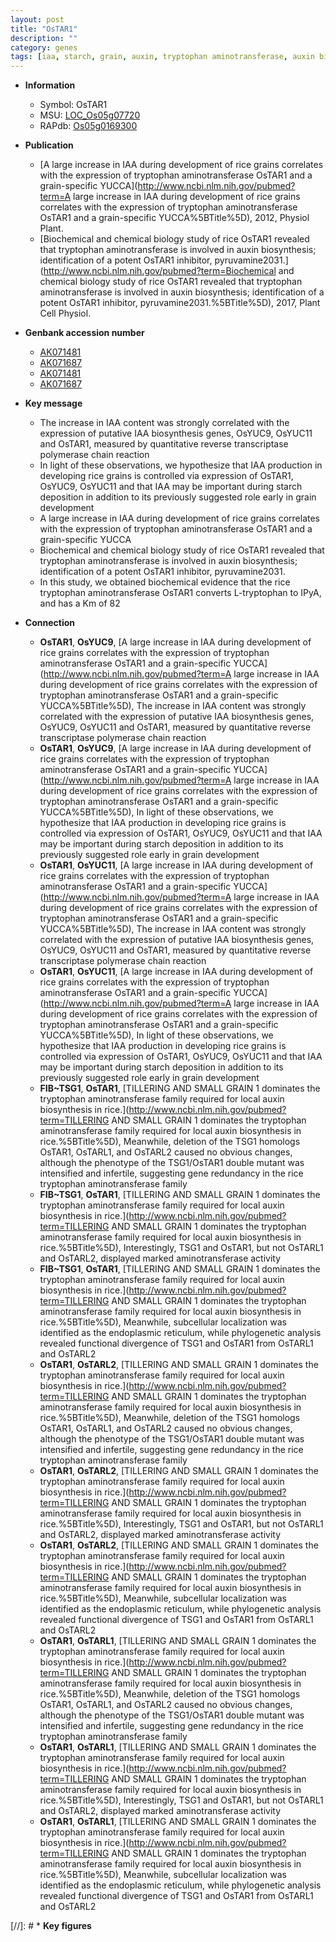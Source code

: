 ```yaml
---
layout: post
title: "OsTAR1"
description: ""
category: genes
tags: [iaa, starch, grain, auxin, tryptophan aminotransferase, auxin biosynthesis]
---
```


* **Information**  
    + Symbol: OsTAR1  
    + MSU: [LOC_Os05g07720](http://rice.plantbiology.msu.edu/cgi-bin/ORF_infopage.cgi?orf=LOC_Os05g07720)  
    + RAPdb: [Os05g0169300](http://rapdb.dna.affrc.go.jp/viewer/gbrowse_details/irgsp1?name=Os05g0169300)  

* **Publication**  
    + [A large increase in IAA during development of rice grains correlates with the expression of tryptophan aminotransferase OsTAR1 and a grain-specific YUCCA](http://www.ncbi.nlm.nih.gov/pubmed?term=A large increase in IAA during development of rice grains correlates with the expression of tryptophan aminotransferase OsTAR1 and a grain-specific YUCCA%5BTitle%5D), 2012, Physiol Plant.
    + [Biochemical and chemical biology study of rice OsTAR1 revealed that tryptophan aminotransferase is involved in auxin biosynthesis; identification of a potent OsTAR1 inhibitor, pyruvamine2031.](http://www.ncbi.nlm.nih.gov/pubmed?term=Biochemical and chemical biology study of rice OsTAR1 revealed that tryptophan aminotransferase is involved in auxin biosynthesis; identification of a potent OsTAR1 inhibitor, pyruvamine2031.%5BTitle%5D), 2017, Plant Cell Physiol.

* **Genbank accession number**  
    + [AK071481](http://www.ncbi.nlm.nih.gov/nuccore/AK071481)
    + [AK071687](http://www.ncbi.nlm.nih.gov/nuccore/AK071687)
    + [AK071481](http://www.ncbi.nlm.nih.gov/nuccore/AK071481)
    + [AK071687](http://www.ncbi.nlm.nih.gov/nuccore/AK071687)

* **Key message**  
    + The increase in IAA content was strongly correlated with the expression of putative IAA biosynthesis genes, OsYUC9, OsYUC11 and OsTAR1, measured by quantitative reverse transcriptase polymerase chain reaction
    + In light of these observations, we hypothesize that IAA production in developing rice grains is controlled via expression of OsTAR1, OsYUC9, OsYUC11 and that IAA may be important during starch deposition in addition to its previously suggested role early in grain development
    + A large increase in IAA during development of rice grains correlates with the expression of tryptophan aminotransferase OsTAR1 and a grain-specific YUCCA
    + Biochemical and chemical biology study of rice OsTAR1 revealed that tryptophan aminotransferase is involved in auxin biosynthesis; identification of a potent OsTAR1 inhibitor, pyruvamine2031.
    + In this study, we obtained biochemical evidence that the rice tryptophan aminotransferase OsTAR1 converts L-tryptophan to IPyA, and has a Km of 82

* **Connection**  
    + __OsTAR1__, __OsYUC9__, [A large increase in IAA during development of rice grains correlates with the expression of tryptophan aminotransferase OsTAR1 and a grain-specific YUCCA](http://www.ncbi.nlm.nih.gov/pubmed?term=A large increase in IAA during development of rice grains correlates with the expression of tryptophan aminotransferase OsTAR1 and a grain-specific YUCCA%5BTitle%5D), The increase in IAA content was strongly correlated with the expression of putative IAA biosynthesis genes, OsYUC9, OsYUC11 and OsTAR1, measured by quantitative reverse transcriptase polymerase chain reaction
    + __OsTAR1__, __OsYUC9__, [A large increase in IAA during development of rice grains correlates with the expression of tryptophan aminotransferase OsTAR1 and a grain-specific YUCCA](http://www.ncbi.nlm.nih.gov/pubmed?term=A large increase in IAA during development of rice grains correlates with the expression of tryptophan aminotransferase OsTAR1 and a grain-specific YUCCA%5BTitle%5D), In light of these observations, we hypothesize that IAA production in developing rice grains is controlled via expression of OsTAR1, OsYUC9, OsYUC11 and that IAA may be important during starch deposition in addition to its previously suggested role early in grain development
    + __OsTAR1__, __OsYUC11__, [A large increase in IAA during development of rice grains correlates with the expression of tryptophan aminotransferase OsTAR1 and a grain-specific YUCCA](http://www.ncbi.nlm.nih.gov/pubmed?term=A large increase in IAA during development of rice grains correlates with the expression of tryptophan aminotransferase OsTAR1 and a grain-specific YUCCA%5BTitle%5D), The increase in IAA content was strongly correlated with the expression of putative IAA biosynthesis genes, OsYUC9, OsYUC11 and OsTAR1, measured by quantitative reverse transcriptase polymerase chain reaction
    + __OsTAR1__, __OsYUC11__, [A large increase in IAA during development of rice grains correlates with the expression of tryptophan aminotransferase OsTAR1 and a grain-specific YUCCA](http://www.ncbi.nlm.nih.gov/pubmed?term=A large increase in IAA during development of rice grains correlates with the expression of tryptophan aminotransferase OsTAR1 and a grain-specific YUCCA%5BTitle%5D), In light of these observations, we hypothesize that IAA production in developing rice grains is controlled via expression of OsTAR1, OsYUC9, OsYUC11 and that IAA may be important during starch deposition in addition to its previously suggested role early in grain development
    + __FIB~TSG1__, __OsTAR1__, [TILLERING AND SMALL GRAIN 1 dominates the tryptophan aminotransferase family required for local auxin biosynthesis in rice.](http://www.ncbi.nlm.nih.gov/pubmed?term=TILLERING AND SMALL GRAIN 1 dominates the tryptophan aminotransferase family required for local auxin biosynthesis in rice.%5BTitle%5D),  Meanwhile, deletion of the TSG1 homologs OsTAR1, OsTARL1, and OsTARL2 caused no obvious changes, although the phenotype of the TSG1/OsTAR1 double mutant was intensified and infertile, suggesting gene redundancy in the rice tryptophan aminotransferase family
    + __FIB~TSG1__, __OsTAR1__, [TILLERING AND SMALL GRAIN 1 dominates the tryptophan aminotransferase family required for local auxin biosynthesis in rice.](http://www.ncbi.nlm.nih.gov/pubmed?term=TILLERING AND SMALL GRAIN 1 dominates the tryptophan aminotransferase family required for local auxin biosynthesis in rice.%5BTitle%5D),  Interestingly, TSG1 and OsTAR1, but not OsTARL1 and OsTARL2, displayed marked aminotransferase activity
    + __FIB~TSG1__, __OsTAR1__, [TILLERING AND SMALL GRAIN 1 dominates the tryptophan aminotransferase family required for local auxin biosynthesis in rice.](http://www.ncbi.nlm.nih.gov/pubmed?term=TILLERING AND SMALL GRAIN 1 dominates the tryptophan aminotransferase family required for local auxin biosynthesis in rice.%5BTitle%5D),  Meanwhile, subcellular localization was identified as the endoplasmic reticulum, while phylogenetic analysis revealed functional divergence of TSG1 and OsTAR1 from OsTARL1 and OsTARL2
    + __OsTAR1__, __OsTARL2__, [TILLERING AND SMALL GRAIN 1 dominates the tryptophan aminotransferase family required for local auxin biosynthesis in rice.](http://www.ncbi.nlm.nih.gov/pubmed?term=TILLERING AND SMALL GRAIN 1 dominates the tryptophan aminotransferase family required for local auxin biosynthesis in rice.%5BTitle%5D),  Meanwhile, deletion of the TSG1 homologs OsTAR1, OsTARL1, and OsTARL2 caused no obvious changes, although the phenotype of the TSG1/OsTAR1 double mutant was intensified and infertile, suggesting gene redundancy in the rice tryptophan aminotransferase family
    + __OsTAR1__, __OsTARL2__, [TILLERING AND SMALL GRAIN 1 dominates the tryptophan aminotransferase family required for local auxin biosynthesis in rice.](http://www.ncbi.nlm.nih.gov/pubmed?term=TILLERING AND SMALL GRAIN 1 dominates the tryptophan aminotransferase family required for local auxin biosynthesis in rice.%5BTitle%5D),  Interestingly, TSG1 and OsTAR1, but not OsTARL1 and OsTARL2, displayed marked aminotransferase activity
    + __OsTAR1__, __OsTARL2__, [TILLERING AND SMALL GRAIN 1 dominates the tryptophan aminotransferase family required for local auxin biosynthesis in rice.](http://www.ncbi.nlm.nih.gov/pubmed?term=TILLERING AND SMALL GRAIN 1 dominates the tryptophan aminotransferase family required for local auxin biosynthesis in rice.%5BTitle%5D),  Meanwhile, subcellular localization was identified as the endoplasmic reticulum, while phylogenetic analysis revealed functional divergence of TSG1 and OsTAR1 from OsTARL1 and OsTARL2
    + __OsTAR1__, __OsTARL1__, [TILLERING AND SMALL GRAIN 1 dominates the tryptophan aminotransferase family required for local auxin biosynthesis in rice.](http://www.ncbi.nlm.nih.gov/pubmed?term=TILLERING AND SMALL GRAIN 1 dominates the tryptophan aminotransferase family required for local auxin biosynthesis in rice.%5BTitle%5D),  Meanwhile, deletion of the TSG1 homologs OsTAR1, OsTARL1, and OsTARL2 caused no obvious changes, although the phenotype of the TSG1/OsTAR1 double mutant was intensified and infertile, suggesting gene redundancy in the rice tryptophan aminotransferase family
    + __OsTAR1__, __OsTARL1__, [TILLERING AND SMALL GRAIN 1 dominates the tryptophan aminotransferase family required for local auxin biosynthesis in rice.](http://www.ncbi.nlm.nih.gov/pubmed?term=TILLERING AND SMALL GRAIN 1 dominates the tryptophan aminotransferase family required for local auxin biosynthesis in rice.%5BTitle%5D),  Interestingly, TSG1 and OsTAR1, but not OsTARL1 and OsTARL2, displayed marked aminotransferase activity
    + __OsTAR1__, __OsTARL1__, [TILLERING AND SMALL GRAIN 1 dominates the tryptophan aminotransferase family required for local auxin biosynthesis in rice.](http://www.ncbi.nlm.nih.gov/pubmed?term=TILLERING AND SMALL GRAIN 1 dominates the tryptophan aminotransferase family required for local auxin biosynthesis in rice.%5BTitle%5D),  Meanwhile, subcellular localization was identified as the endoplasmic reticulum, while phylogenetic analysis revealed functional divergence of TSG1 and OsTAR1 from OsTARL1 and OsTARL2

[//]: # * **Key figures**  


